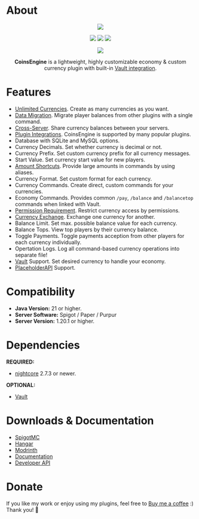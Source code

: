 # About
<div align="center">
  <img src="https://nightexpressdev.com/img/coinsengine/logo.png">
  
  <a href="https://discord.gg/EwNFGsnGaW"><img src="https://nightexpressdev.com/img/generic/btn_discord.png"></a>
  <a href="https://ko-fi.com/nightexpress"><img src="https://nightexpressdev.com/img/generic/btn_donate.png"></a>
  <a href="https://nightexpressdev.com/coinsengine/"><img src="https://nightexpressdev.com/img/generic/btn_wiki.png"></a>
  
  ![](https://repo.nightexpressdev.com/api/badge/latest/releases/su/nightexpress/coinsengine/CoinsEngine?color=40c14a&name=CoinsEngine&prefix=v)

**CoinsEngine** is a lightweight, highly customizable economy & custom currency plugin with built-in [Vault integration](https://nightexpressdev.com/coinsengine/hooks/vault/).
</div>

# Features
- [Unlimited Currencies](https://nightexpressdev.com/coinsengine/configuration/currencies/). Create as many currencies as you want.
- [Data Migration](https://nightexpressdev.com/coinsengine/migration/). Migrate player balances from other plugins with a single command.
- [Cross-Server](https://nightexpressdev.com/coinsengine/configuration/cross-server/). Share currency balances between your servers.
- [Plugin Integrations](https://nightexpressdev.com/coinsengine/hooks/plugins/). CoinsEngine is supported by many popular plugins.
- Database with SQLite and MySQL options.
- Currency Decimals. Set whether currency is decimal or not.
- Currency Prefix. Set custom currency prefix for all currency messages.
- Start Value. Set currency start value for new players.
- [Amount Shortcuts](https://nightexpressdev.com/nightcore/configuration/number-formation/#number-shortcuts). Provide large amounts in commands by using aliases.
- Currency Format. Set custom format for each currency.
- Currency Commands. Create direct, custom commands for your currencies.
- Economy Commands. Provides common `/pay`, `/balance` and `/balancetop` commands when linked with Vault.
- [Permission Requirement](https://nightexpressdev.com/coinsengine/permissions/). Restrict currency access by permissions.
- [Currency Exchange](https://nightexpressdev.com/coinsengine/configuration/exchange/). Exchange one currency for another.
- Balance Limit. Set max. possible balance value for each currency.
- Balance Tops. View top players by their currency balance.
- Toggle Payments. Toggle payments acception from other players for each currency individually.
- Opertation Logs. Log all command-based currency operations into separate file!
- [Vault](https://nightexpressdev.com/coinsengine/hooks/vault/) Support. Set desired currency to handle your economy.
- [PlaceholderAPI](https://nightexpressdev.com/coinsengine/hooks/placeholder_api/) Support.

# Compatibility
- **Java Version:** 21 or higher.
- **Server Software:** Spigot / Paper / Purpur
- **Server Version:** 1.20.1 or higher.

# Dependencies
**REQUIRED:**
- [nightcore](https://nightexpressdev.com/nightcore/) 2.7.3 or newer.

**OPTIONAL:**
- [Vault](https://spigotmc.org/resources/34315/)

# Downloads & Documentation
- [SpigotMC](https://spigotmc.org/resources/84121/)
- [Hangar](https://hangar.papermc.io/NightExpress/CoinsEngine)
- [Modrinth](https://modrinth.com/plugin/coinsengine)
- [Documentation](https://nightexpressdev.com/coinsengine/)
- [Developer API](https://nightexpressdev.com/coinsengine/developer-api/)

# Donate
If you like my work or enjoy using my plugins, feel free to [Buy me a coffee](https://ko-fi.com/nightexpress) :) Thank you! 🧡
